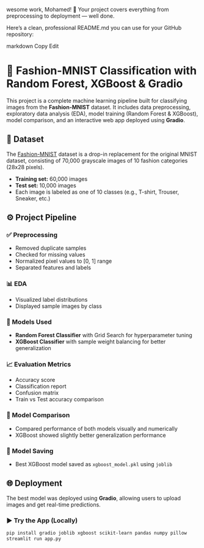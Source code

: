 wesome work, Mohamed! 🎉 Your project covers everything from preprocessing to deployment — well done.

Here’s a clean, professional README.md you can use for your GitHub repository:

markdown
Copy
Edit
# 👕 Fashion-MNIST Classification with Random Forest, XGBoost & Gradio

This project is a complete machine learning pipeline built for classifying images from the **Fashion-MNIST** dataset. It includes data preprocessing, exploratory data analysis (EDA), model training (Random Forest & XGBoost), model comparison, and an interactive web app deployed using **Gradio**.

## 📁 Dataset

The [Fashion-MNIST](https://github.com/zalandoresearch/fashion-mnist) dataset is a drop-in replacement for the original MNIST dataset, consisting of 70,000 grayscale images of 10 fashion categories (28x28 pixels).

- **Training set:** 60,000 images  
- **Test set:** 10,000 images  
- Each image is labeled as one of 10 classes (e.g., T-shirt, Trouser, Sneaker, etc.)

## ⚙️ Project Pipeline

### ✅ Preprocessing
- Removed duplicate samples
- Checked for missing values
- Normalized pixel values to [0, 1] range
- Separated features and labels

### 📊 EDA
- Visualized label distributions
- Displayed sample images by class

### 🧠 Models Used
- **Random Forest Classifier** with Grid Search for hyperparameter tuning
- **XGBoost Classifier** with sample weight balancing for better generalization

### 📈 Evaluation Metrics
- Accuracy score
- Classification report
- Confusion matrix
- Train vs Test accuracy comparison

### 🔬 Model Comparison
- Compared performance of both models visually and numerically
- XGBoost showed slightly better generalization performance

### 💾 Model Saving
- Best XGBoost model saved as `xgboost_model.pkl` using `joblib`

## 🌐 Deployment

The best model was deployed using **Gradio**, allowing users to upload images and get real-time predictions.

### ▶️ Try the App (Locally)

```bash
pip install gradio joblib xgboost scikit-learn pandas numpy pillow
streamlit run app.py
